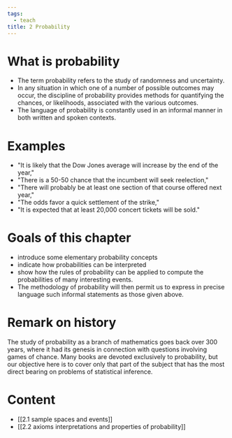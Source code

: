 ```yaml
---
tags:
  - teach
title: 2 Probability
---
```


# What is probability
- The term <span class="underline">probability</span> refers to the study of <span class="underline">randomness</span> and <span class="underline">uncertainty</span>. 
- In any situation in which one of a number of possible outcomes may occur, the discipline of probability provides methods for quantifying the chances, or likelihoods, associated with the various outcomes. 
- The language of probability is constantly used in an informal manner in both written and spoken contexts.

# Examples 
-   "It is likely that the Dow Jones average will increase by the end of the year,"
-   "There is a 50-50 chance that the incumbent will seek reelection,"
-   "There will probably be at least one section of that course offered next year,"
-   "The odds favor a quick settlement of the strike,"
-   "It is expected that at least 20,000 concert tickets will be sold."

# Goals of this chapter
- introduce some elementary probability concepts
- indicate how probabilities can be interpreted
- show how the rules of probability can be applied to compute the probabilities of many interesting events.
- The methodology of probability will then permit us to express in precise language such informal statements as those given above.
# Remark on history
The study of probability as a branch of mathematics goes back over 300 years, where it had its genesis in connection with questions involving games of chance. Many books are devoted exclusively to probability, but our objective here is to cover only that part of the subject that has the most direct bearing on problems of statistical inference.

# Content
- [[2.1 sample spaces and events]]
- [[2.2 axioms interpretations and properties of probability]]